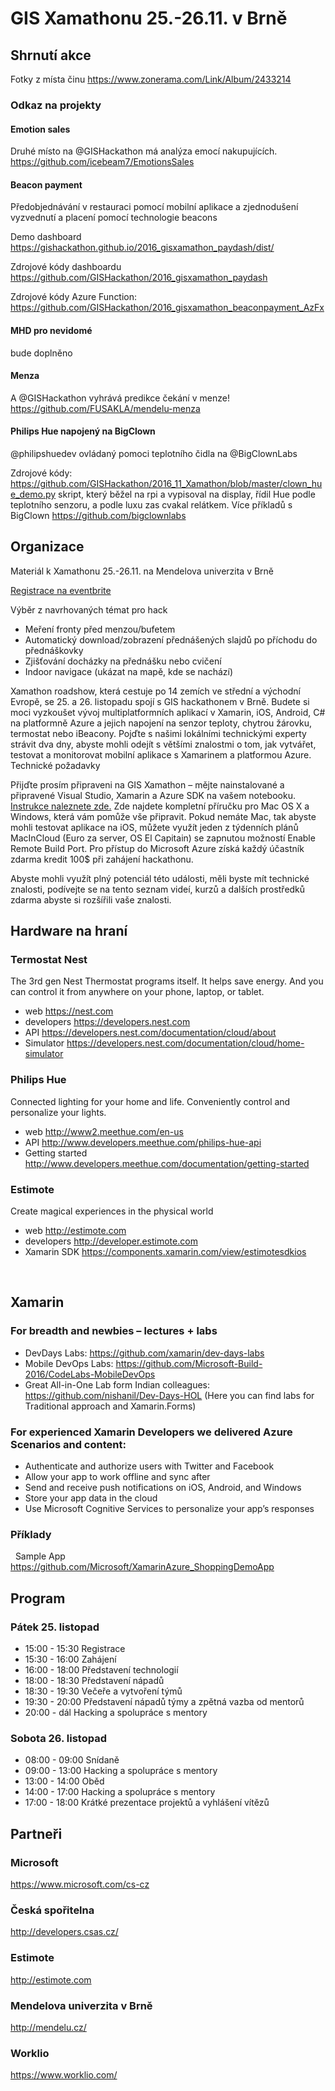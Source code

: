 # GIS Xamathonu 25.-26.11. v Brně

## Shrnutí akce
Fotky z místa činu https://www.zonerama.com/Link/Album/2433214

### Odkaz na projekty

#### Emotion sales
Druhé místo na @GISHackathon má analýza emocí nakupujících. https://github.com/icebeam7/EmotionsSales


#### Beacon payment
Předobjednávání v restauraci pomocí mobilní aplikace a zjednodušení vyzvednutí a placení pomocí technologie beacons

Demo dashboard https://gishackathon.github.io/2016_gisxamathon_paydash/dist/

Zdrojové kódy dashboardu https://github.com/GISHackathon/2016_gisxamathon_paydash

Zdrojové kódy Azure Function: https://github.com/GISHackathon/2016_gisxamathon_beaconpayment_AzFx


#### MHD pro nevidomé
bude doplněno

#### Menza
A @GISHackathon vyhrává predikce čekání v menze!
https://github.com/FUSAKLA/mendelu-menza

#### Philips Hue napojený na BigClown
@philipshuedev ovládaný pomoci teplotního čidla na @BigClownLabs

Zdrojové kódy: https://github.com/GISHackathon/2016_11_Xamathon/blob/master/clown_hue_demo.py skript, který běžel na rpi a vypisoval na display, řídil Hue podle teplotního senzoru, a podle luxu zas cvakal relátkem. Více příkladů s BigClown https://github.com/bigclownlabs

## Organizace

Materiál k Xamathonu 25.-26.11. na Mendelova univerzita v Brně

[Registrace na eventbrite](https://www.eventbrite.co.uk/e/gis-xamathon-smart-people-tickets-28547733038)

Výběr z navrhovaných témat pro hack

- Meření fronty před menzou/bufetem
- Automatický download/zobrazení přednášených slajdů po příchodu do přednáškovky 
- Zjišťování docházky na přednášku nebo cvičení
- Indoor navigace (ukázat na mapě, kde se nachází)

Xamathon roadshow, která cestuje po 14 zemích ve střední a východní Evropě, se 25. a 26. listopadu spojí s GIS hackathonem v Brně. Budete si moci vyzkoušet vývoj multiplatformních aplikací v Xamarin, iOS, Android, C# na platformně Azure a jejich napojení na senzor teploty, chytrou žárovku, termostat nebo iBeacony.
Pojďte s našimi lokálními technickými experty strávit dva dny, abyste mohli odejít s většími znalostmi o tom, jak vytvářet, testovat a monitorovat mobilní aplikace s Xamarinem a platformou Azure.
Technické požadavky

Přijďte prosím připraveni na GIS Xamathon – mějte nainstalované a připravené Visual Studio, Xamarin a Azure SDK na vašem notebooku. [Instrukce naleznete zde.](https://www.microsoft.com/cs-cz/xamathon/program.aspx)
Zde najdete kompletní příručku pro Mac OS X a Windows, která vám pomůže vše připravit.
Pokud nemáte Mac, tak abyste mohli testovat aplikace na iOS, můžete využít jeden z týdenních plánů MacInCloud (Euro za server, OS El Capitain) se zapnutou možností Enable Remote Build Port.
Pro přístup do Microsoft Azure získá každý účastník zdarma kredit 100$ při zahájení hackathonu.

Abyste mohli využít plný potenciál této události, měli byste mít technické znalosti, podívejte se na tento seznam videí, kurzů a dalších prostředků zdarma abyste si rozšířili vaše znalosti.


## Hardware na hraní

### Termostat Nest 
The 3rd gen Nest Thermostat programs itself. It helps save energy. And you can control it from anywhere on your phone, laptop, or tablet.

- web https://nest.com
- developers https://developers.nest.com
- API https://developers.nest.com/documentation/cloud/about
- Simulator https://developers.nest.com/documentation/cloud/home-simulator

### Philips Hue
Connected lighting for your home and life. Conveniently control and personalize your lights.

- web http://www2.meethue.com/en-us
- API http://www.developers.meethue.com/philips-hue-api
- Getting started http://www.developers.meethue.com/documentation/getting-started


### Estimote
Create magical experiences in the physical world
- web http://estimote.com
- developers http://developer.estimote.com
- Xamarin SDK https://components.xamarin.com/view/estimotesdkios

 
## Xamarin

### For breadth and newbies – lectures + labs
- DevDays Labs: https://github.com/xamarin/dev-days-labs
- Mobile DevOps Labs: https://github.com/Microsoft-Build-2016/CodeLabs-MobileDevOps
- Great All-in-One Lab form Indian colleagues: https://github.com/nishanil/Dev-Days-HOL (Here you can find labs for Traditional approach and Xamarin.Forms)
 
### For experienced Xamarin Developers we delivered Azure Scenarios and content:
- Authenticate and authorize users with Twitter and Facebook
- Allow your app to work offline and sync after
- Send and receive push notifications on iOS, Android, and Windows
- Store your app data in the cloud
- Use Microsoft Cognitive Services to personalize your app’s responses
 

### Příklady
 
Sample App  https://github.com/Microsoft/XamarinAzure_ShoppingDemoApp
 
## Program

### Pátek 25. listopad
- 15:00 - 15:30 Registrace
- 15:30 - 16:00 Zahájení
- 16:00 - 18:00 Představení technologií
- 18:00 - 18:30 Představení nápadů
- 18:30 - 19:30 Večeře a vytvoření týmů
- 19:30 - 20:00 Představení nápadů týmy a zpětná vazba od mentorů
- 20:00 - dál Hacking a spolupráce s mentory

### Sobota 26. listopad
- 08:00 - 09:00 Snídaně
- 09:00 - 13:00 Hacking a spolupráce s mentory
- 13:00 - 14:00 Oběd
- 14:00 - 17:00 Hacking a spolupráce s mentory
- 17:00 - 18:00 Krátké prezentace projektů a vyhlášení vítězů


## Partneři

### Microsoft 
https://www.microsoft.com/cs-cz
### Česká spořitelna
http://developers.csas.cz/
### Estimote
http://estimote.com
### Mendelova univerzita v Brně
http://mendelu.cz/
### Worklio
https://www.worklio.com/


